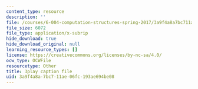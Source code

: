 ```yaml
---
content_type: resource
description: ''
file: /courses/6-004-computation-structures-spring-2017/3a9f4a8a7bc711ae06fc193ae694be08_RFu2N_6lkmw.srt
file_size: 6072
file_type: application/x-subrip
hide_download: true
hide_download_original: null
learning_resource_types: []
license: https://creativecommons.org/licenses/by-nc-sa/4.0/
ocw_type: OCWFile
resourcetype: Other
title: 3play caption file
uid: 3a9f4a8a-7bc7-11ae-06fc-193ae694be08
---
```

